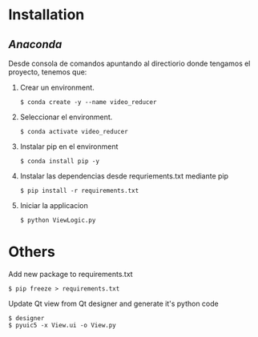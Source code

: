 # Installation
## *Anaconda*
Desde consola de comandos apuntando al directiorio donde tengamos el proyecto, tenemos que:

1. Crear un environment.
   ```console
   $ conda create -y --name video_reducer
    ```  
2. Seleccionar el environment.
    ```console
    $ conda activate video_reducer
    ```
3. Instalar pip en el environment
    ```console
    $ conda install pip -y
    ```
4. Instalar las dependencias desde requriements.txt mediante pip
    ```console
    $ pip install -r requirements.txt
    ```
5. Iniciar la applicacion
    ```console
    $ python ViewLogic.py
    ```

# Others
Add new package to requirements.txt
```console
$ pip freeze > requirements.txt
```

Update Qt view from Qt designer and generate it's python code
```console
$ designer
$ pyuic5 -x View.ui -o View.py
```



